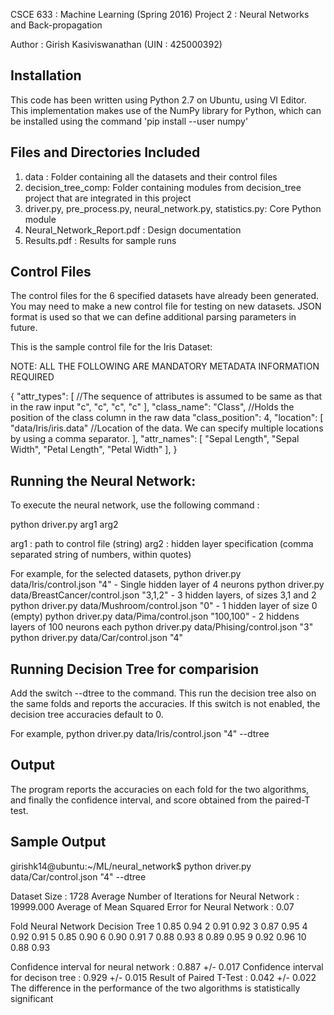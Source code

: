 CSCE 633 : Machine Learning (Spring 2016)
Project 2 : Neural Networks and Back-propagation

Author : Girish Kasiviswanathan (UIN : 425000392)


Installation
------------
This code has been written using Python 2.7 on Ubuntu, using VI Editor. 
This implementation makes use of the NumPy library for Python, which can be installed using the command 'pip install --user numpy'
 

Files and Directories Included
------------------------------
1. data : Folder containing all the datasets and their control files
2. decision_tree_comp: Folder containing modules from decision_tree project that are integrated in this project
3. driver.py, pre_process.py, neural_network.py, statistics.py: Core Python module
4. Neural_Network_Report.pdf : Design documentation
5. Results.pdf : Results for sample runs 


Control Files
-------------

The control files for the 6 specified datasets have already been generated. You may need to make a new control file for testing on new datasets. JSON format is used so that we can define additional parsing parameters in future. 


This is the sample control file for the Iris Dataset: 

NOTE: ALL THE FOLLOWING ARE MANDATORY METADATA INFORMATION REQUIRED

{
 "attr_types": [   //The sequence of attributes is assumed to be same as that in the raw input
  "c", 
  "c", 
  "c", 
  "c"
 ], 
 "class_name": "Class",  //Holds the position of the class column in the raw data
 "class_position": 4, 
 "location": [
  "data/Iris/iris.data" //Location of the data. We can specify multiple locations by using a comma separator.
 ], 
 "attr_names": [
  "Sepal Length", 
  "Sepal Width", 
  "Petal Length", 
  "Petal Width"
 ], 
}



Running the Neural Network:
---------------------------
To execute the neural network, use the following command : 

python driver.py arg1 arg2 

arg1 : path to control file (string)
arg2 : hidden layer specification (comma separated string of numbers, within quotes)


For example, for the selected datasets,
python driver.py data/Iris/control.json "4"                  - Single hidden layer of 4 neurons
python driver.py data/BreastCancer/control.json "3,1,2"      - 3 hidden layers, of sizes 3,1 and 2
python driver.py data/Mushroom/control.json "0"              - 1 hidden layer of size 0 (empty)
python driver.py data/Pima/control.json  "100,100"           - 2 hiddens layers of 100 neurons each
python driver.py data/Phising/control.json "3"
python driver.py data/Car/control.json "4"


Running Decision Tree for comparision
---------------------------------
Add the switch --dtree to the command. This run the decision tree also on the same folds and reports the accuracies. If this switch is not enabled, the decision tree accuracies default to 0.

For example,
python driver.py data/Iris/control.json "4" --dtree

Output
-------
The program reports the accuracies on each fold for the two algorithms, and finally the confidence interval, and score obtained from the paired-T test.

Sample Output
-------------
girishk14@ubuntu:~/ML/neural_network$ python driver.py data/Car/control.json "4" --dtree


Dataset Size : 1728
Average Number of Iterations for Neural Network : 19999.000
Average of Mean Squared Error for Neural Network : 0.07

Fold			Neural Network			Decision Tree
1 			 0.85 			 0.94
2 			 0.91 			 0.92
3 			 0.87 			 0.95
4 			 0.92 			 0.91
5 			 0.85 			 0.90
6 			 0.90 			 0.91
7 			 0.88 			 0.93
8 			 0.89 			 0.95
9 			 0.92 			 0.96
10 			 0.88 			 0.93

Confidence interval for neural network : 0.887   +/-   0.017
Confidence interval for decison tree : 0.929   +/-   0.015
Result of Paired T-Test : 0.042   +/-   0.022
The difference in the performance of the two algorithms is statistically significant


